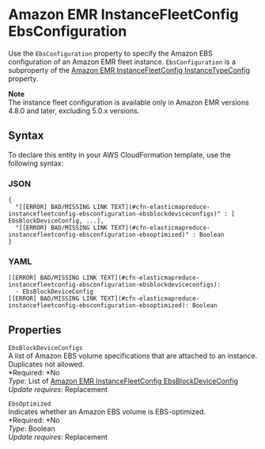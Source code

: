 # Amazon EMR InstanceFleetConfig EbsConfiguration<a name="aws-properties-elasticmapreduce-instancefleetconfig-ebsconfiguration"></a>

Use the `EbsConfiguration` property to specify the Amazon EBS configuration of an Amazon EMR fleet instance\. `EbsConfiguration` is a subproperty of the [Amazon EMR InstanceFleetConfig InstanceTypeConfig](aws-properties-elasticmapreduce-instancefleetconfig-instancetypeconfig.md) property\.

**Note**  
The instance fleet configuration is available only in Amazon EMR versions 4\.8\.0 and later, excluding 5\.0\.x versions\.

## Syntax<a name="aws-properties-elasticmapreduce-instancefleetconfig-ebsconfiguration-syntax"></a>

To declare this entity in your AWS CloudFormation template, use the following syntax:

### JSON<a name="aws-properties-elasticmapreduce-instancefleetconfig-ebsconfiguration-syntax.json"></a>

```
{
  "[[ERROR] BAD/MISSING LINK TEXT](#cfn-elasticmapreduce-instancefleetconfig-ebsconfiguration-ebsblockdeviceconfigs)" : [ EbsBlockDeviceConfig, ...],
  "[[ERROR] BAD/MISSING LINK TEXT](#cfn-elasticmapreduce-instancefleetconfig-ebsconfiguration-ebsoptimized)" : Boolean
}
```

### YAML<a name="aws-properties-elasticmapreduce-instancefleetconfig-ebsconfiguration-syntax.yaml"></a>

```
[[ERROR] BAD/MISSING LINK TEXT](#cfn-elasticmapreduce-instancefleetconfig-ebsconfiguration-ebsblockdeviceconfigs): 
  - EbsBlockDeviceConfig
[[ERROR] BAD/MISSING LINK TEXT](#cfn-elasticmapreduce-instancefleetconfig-ebsconfiguration-ebsoptimized): Boolean
```

## Properties<a name="aws-properties-elasticmapreduce-instancefleetconfig-ebsconfiguration-properties"></a>

`EbsBlockDeviceConfigs`  
A list of Amazon EBS volume specifications that are attached to an instance\. Duplicates not allowed\.  
*Required: *No  
*Type*: List of [Amazon EMR InstanceFleetConfig EbsBlockDeviceConfig](aws-properties-elasticmapreduce-instancefleetconfig-ebsblockdeviceconfig.md)  
*Update requires*: Replacement

`EbsOptimized`  
Indicates whether an Amazon EBS volume is EBS\-optimized\.  
*Required: *No  
*Type*: Boolean  
*Update requires*: Replacement